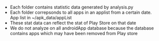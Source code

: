 * Each folder contains statistic data generated by analysis.py
* Each folder correpsonds to all apps in an applist from a certain date. App list in ~/apk_data/appList
* These stat data can reflect the stat of Play Store on that date
* We do not analyze on all androidApp database because the database contains apps which may have been removed from Play store

